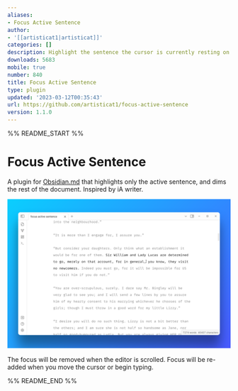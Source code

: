 ```yaml
---
aliases:
- Focus Active Sentence
author:
- '[[artisticat1|artisticat]]'
categories: []
description: Highlight the sentence the cursor is currently resting on.
downloads: 5683
mobile: true
number: 840
title: Focus Active Sentence
type: plugin
updated: '2023-03-12T00:35:43'
url: https://github.com/artisticat1/focus-active-sentence
version: 1.1.0
---
```


%% README_START %%

# Focus Active Sentence
A plugin for [Obsidian.md](https://obsidian.md/) that highlights only the active sentence, and dims the rest of the document. Inspired by iA writer.

![screenshot 1](https://raw.githubusercontent.com/artisticat1/focus-active-sentence/HEAD/screenshot_1.png)

The focus will be removed when the editor is scrolled. Focus will be re-added when you move the cursor or begin typing.

%% README_END %%